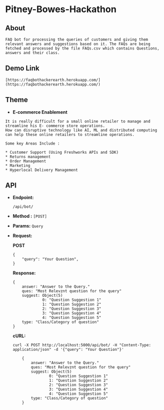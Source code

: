 # Pitney-Bowes-Hackathon

## About

``
FAQ bot for processing the queries of customers and giving them relevant answers and suggestions based on it. The FAQs are being fetched and processed by the file FAQs.csv which contains Questions, answers and their class.
``

## Demo Link
``
[https://faqbothackerearth.herokuapp.com/](https://faqbothackerearth.herokuapp.com/)
``

## Theme

*  **E-commerce Enablement**

```
It is really difficult for a small online retailer to manage and streamline his E- commerce store operations.
How can disruptive technology like AI, ML and distributed computing can help these online retailers to streamline operations.

Some key Areas Include :

* Customer Support (Using Freshworks APIs and SDK)
* Returns management
* Order Management
* Marketing
* Hyperlocal Delivery Management
```

## API

*  **Endpoint:**  
    ```
    /api/bot/  
    ```

*  **Method :** `[POST]`  

*  **Params:** `Query`

*  **Request:**

   **POST**

      ```
      {  
          "query": "Your Question",
      }  
      ```

   **Response:**  

      ```  
      {  
          answer: "Answer to the Query."
          ques: "Most Relevznt question for the query" 
          suggest: Object(5)
                   0: "Question Suggestion 1"
                   1: "Question Suggestion 2"
                   2: "Question Suggestion 3"
                   3: "Question Suggestion 4"
                   4: "Question Suggestion 5"
          type: "Class/Category of question"
      }  
      ```

    **cURL:**  
    ```
    curl -X POST http://localhost:5000/api/bot/ -H "Content-Type: application/json" -d '{"query": "Your Question"}'
        
        {  
            answer: "Answer to the Query."
            ques: "Most Relevznt question for the query" 
            suggest: Object(5)
                    0: "Question Suggestion 1"
                    1: "Question Suggestion 2"
                    2: "Question Suggestion 3"
                    3: "Question Suggestion 4"
                    4: "Question Suggestion 5"
            type: "Class/Category of question"
        }  
    ```
